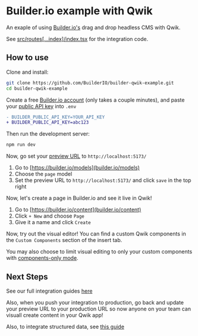 # Builder.io example with Qwik

An exaple of using [Builder.io's](https://www.builder.io) drag and drop headless CMS with Qwik.

See [src/routes[...index]/index.tsx](src/routes[...index]/index.tsx) for the integration code.

## How to use

Clone and install:

```bash
git clone https://github.com/BuilderIO/builder-qwik-example.git
cd builder-qwik-example
```

Create a free [Builder.io account](https://builder.io/signup) (only takes a couple minutes), and paste your [public API key](https://www.builder.io/c/docs/using-your-api-key) into `.env`

```diff
- BUILDER_PUBLIC_API_KEY=YOUR_API_KEY
+ BUILDER_PUBLIC_API_KEY=abc123
```

Then run the development server:

```bash
npm run dev
```

Now, go set your [preview URL](https://www.builder.io/c/docs/guides/preview-url) to `http://localhost:5173/`

1. Go to [https://builder.io/models](builder.io/models)
2. Choose the `page` model
3. Set the preview URL to `http://localhost:5173/` and click `save` in the top right

Now, let's create a page in Builder.io and see it live in Qwik!

1. Go to [https://builder.io/content](builder.io/content)
2. Click `+ New` and choose `Page`
3. Give it a name and click `Create`

Now, try out the visual editor! You can find a custom Qwik components
in the `Custom Components` section of the insert tab.

You may also choose to limit visual editing to only your custom components with [components-only mode](https://www.builder.io/c/docs/guides/components-only-mode).

## Next Steps

See our full integration guides [here](https://www.builder.io/c/docs/developers)

Also, when you push your integration to production, go back and update your preview URL to your production URL so now anyone on your team can visuall create content in your Qwik app!

Also, to integrate structured data, see [this guide](https://www.builder.io/c/docs/integrate-cms-data)
